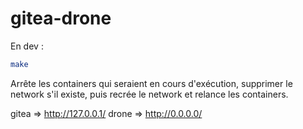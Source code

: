 # gitea-drone

En dev :

```sh
make
```

Arrête les containers qui seraient en cours d'exécution, supprimer le network s'il existe, puis recrée le network et relance les containers.

gitea => http://127.0.0.1/ 
drone => http://0.0.0.0/ 